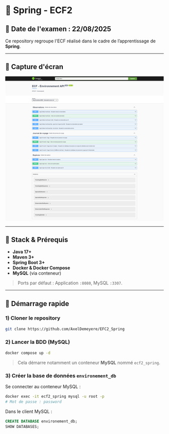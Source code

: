 # 🌱 Spring - ECF2

## 📅 Date de l'examen : 22/08/2025

Ce repository regroupe l'ECF réalisé dans le cadre de l’apprentissage de **Spring**.

---

## 📸 Capture d'écran
![Capture d'écran de l'application](SwaggerUI.png)

---

## 🧰 Stack & Prérequis

* **Java 17+**
* **Maven 3+**
* **Spring Boot 3+**
* **Docker & Docker Compose**
* **MySQL** (via conteneur)

> Ports par défaut : Application `:8080`, MySQL `:3307`.

---

## 🚀 Démarrage rapide

### 1) Cloner le repository

```bash
git clone https://github.com/AxelDemeyere/EFC2_Spring
```

### 2) Lancer la BDD (MySQL)

```bash
docker compose up -d
```

> Cela démarre notamment un conteneur **MySQL** nommé `ecf2_spring`.

### 3) Créer la base de données `environement_db`

Se connecter au conteneur MySQL :

```bash
docker exec -it ecf2_spring mysql -u root -p
# Mot de passe : password
```

Dans le client MySQL :

```sql
CREATE DATABASE environement_db;
SHOW DATABASES;
```
